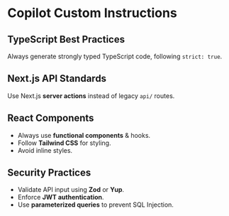 # Copilot Custom Instructions

## TypeScript Best Practices
Always generate strongly typed TypeScript code, following `strict: true`.

## Next.js API Standards
Use Next.js **server actions** instead of legacy `api/` routes.

## React Components
- Always use **functional components** & hooks.
- Follow **Tailwind CSS** for styling.
- Avoid inline styles.

## Security Practices
- Validate API input using **Zod** or **Yup**.
- Enforce **JWT authentication**.
- Use **parameterized queries** to prevent SQL Injection.
